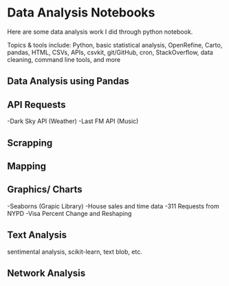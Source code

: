# Data Analysis Notebooks

Here are some data analysis work I did through python notebook.

Topics & tools include: Python, basic statistical analysis, OpenRefine, Carto, pandas, HTML, CSVs, APIs, csvkit, git/GitHub, cron, StackOverflow, data cleaning, command line tools, and more

## Data Analysis using Pandas

## API Requests
-Dark Sky API (Weather)
-Last FM API (Music)

## Scrapping

## Mapping

## Graphics/ Charts
-Seaborns (Grapic Library)
-House sales and time data
-311 Requests from NYPD
-Visa Percent Change and Reshaping

## Text Analysis
sentimental analysis, scikit-learn, text blob, etc.

## Network Analysis